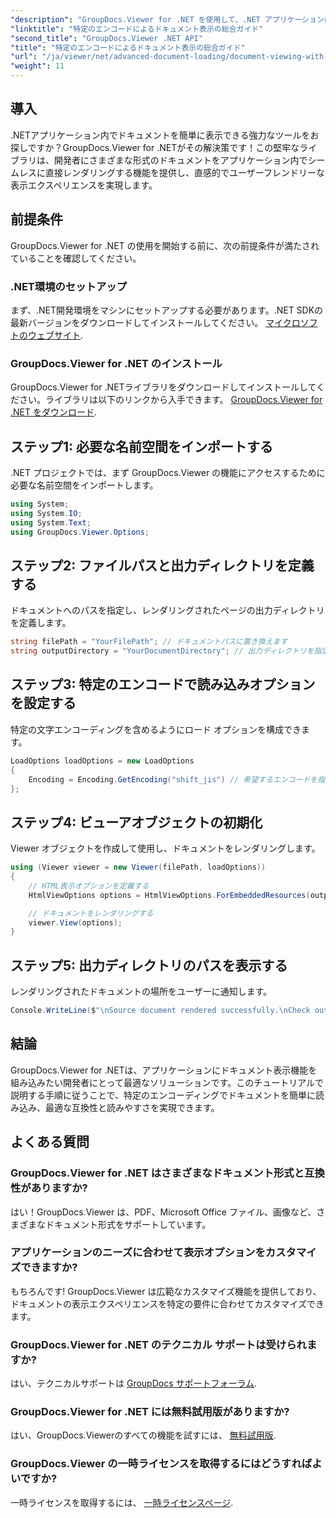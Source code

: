 ```yaml
---
"description": "GroupDocs.Viewer for .NET を使用して、.NET アプリケーションにドキュメント表示機能を統合する方法をご紹介します。この詳細なガイドでは、インストール、セットアップ、そして様々なドキュメント形式のレンダリング方法について解説します。"
"linktitle": "特定のエンコードによるドキュメント表示の総合ガイド"
"second_title": "GroupDocs.Viewer .NET API"
"title": "特定のエンコードによるドキュメント表示の総合ガイド"
"url": "/ja/viewer/net/advanced-document-loading/document-viewing-with-specific-encoding/"
"weight": 11
---
```


## 導入

.NETアプリケーション内でドキュメントを簡単に表示できる強力なツールをお探しですか？GroupDocs.Viewer for .NETがその解決策です！この堅牢なライブラリは、開発者にさまざまな形式のドキュメントをアプリケーション内でシームレスに直接レンダリングする機能を提供し、直感的でユーザーフレンドリーな表示エクスペリエンスを実現します。

## 前提条件

GroupDocs.Viewer for .NET の使用を開始する前に、次の前提条件が満たされていることを確認してください。

### .NET環境のセットアップ

まず、.NET開発環境をマシンにセットアップする必要があります。.NET SDKの最新バージョンをダウンロードしてインストールしてください。 [マイクロソフトのウェブサイト](https://dotnet。microsoft.com/download).

### GroupDocs.Viewer for .NET のインストール

GroupDocs.Viewer for .NETライブラリをダウンロードしてインストールしてください。ライブラリは以下のリンクから入手できます。 [GroupDocs.Viewer for .NET をダウンロード](https://releases。groupdocs.com/viewer/net/).

## ステップ1: 必要な名前空間をインポートする

.NET プロジェクトでは、まず GroupDocs.Viewer の機能にアクセスするために必要な名前空間をインポートします。

```csharp
using System;
using System.IO;
using System.Text;
using GroupDocs.Viewer.Options;
```

## ステップ2: ファイルパスと出力ディレクトリを定義する

ドキュメントへのパスを指定し、レンダリングされたページの出力ディレクトリを定義します。

```csharp
string filePath = "YourFilePath"; // ドキュメントパスに置き換えます
string outputDirectory = "YourDocumentDirectory"; // 出力ディレクトリを指定する
```

## ステップ3: 特定のエンコードで読み込みオプションを設定する

特定の文字エンコーディングを含めるようにロード オプションを構成できます。

```csharp
LoadOptions loadOptions = new LoadOptions
{
    Encoding = Encoding.GetEncoding("shift_jis") // 希望するエンコードを指定する
};
```

## ステップ4: ビューアオブジェクトの初期化

Viewer オブジェクトを作成して使用し、ドキュメントをレンダリングします。

```csharp
using (Viewer viewer = new Viewer(filePath, loadOptions))
{
    // HTML表示オプションを定義する
    HtmlViewOptions options = HtmlViewOptions.ForEmbeddedResources(outputDirectory + "/page-{0}.html");

    // ドキュメントをレンダリングする
    viewer.View(options);
}
```

## ステップ5: 出力ディレクトリのパスを表示する

レンダリングされたドキュメントの場所をユーザーに通知します。

```csharp
Console.WriteLine($"\nSource document rendered successfully.\nCheck output in {outputDirectory}.");
```

## 結論

GroupDocs.Viewer for .NETは、アプリケーションにドキュメント表示機能を組み込みたい開発者にとって最適なソリューションです。このチュートリアルで説明する手順に従うことで、特定のエンコーディングでドキュメントを簡単に読み込み、最適な互換性と読みやすさを実現できます。

## よくある質問

### GroupDocs.Viewer for .NET はさまざまなドキュメント形式と互換性がありますか?
はい！GroupDocs.Viewer は、PDF、Microsoft Office ファイル、画像など、さまざまなドキュメント形式をサポートしています。

### アプリケーションのニーズに合わせて表示オプションをカスタマイズできますか?
もちろんです! GroupDocs.Viewer は広範なカスタマイズ機能を提供しており、ドキュメントの表示エクスペリエンスを特定の要件に合わせてカスタマイズできます。

### GroupDocs.Viewer for .NET のテクニカル サポートは受けられますか?
はい、テクニカルサポートは [GroupDocs サポートフォーラム](https://forum。groupdocs.com/c/viewer/9).

### GroupDocs.Viewer for .NET には無料試用版がありますか?
はい、GroupDocs.Viewerのすべての機能を試すには、 [無料試用版](https://releases。groupdocs.com/).

### GroupDocs.Viewer の一時ライセンスを取得するにはどうすればよいですか?
一時ライセンスを取得するには、 [一時ライセンスページ](https://purchase。groupdocs.com/temporary-license/).